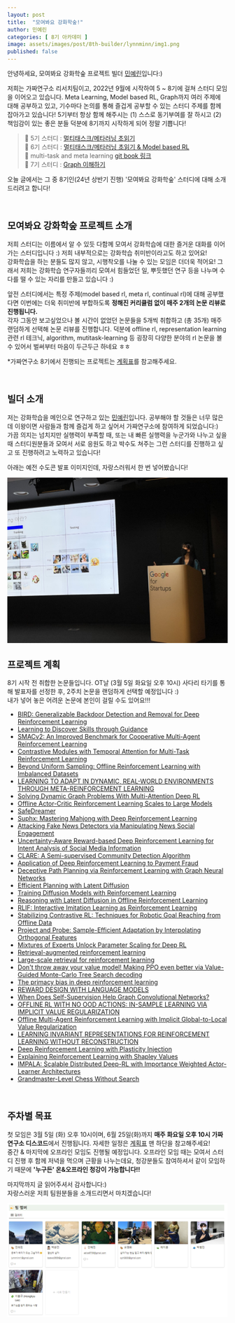 ```yaml
---
layout: post
title:  "모여봐요 강화학숲!"
author: 민예린
categories: [ 8기 아카데미 ]
image: assets/images/post/8th-builder/lynnminn/img1.png
published: false
---
```



안녕하세요, 모여봐요 강화학숲 프로젝트 빌더 [민예린](www.linkedin.com/in/yerinmin)입니다:)

저희는 가짜연구소 리서치팀이고, 2022년 9월에 시작하여 5 ~ 8기에 걸쳐 스터디 모임을 이어오고 있습니다. Meta Learning, Model based RL, Graph까지 여러 주제에 대해 공부하고 있고, 기수마다 논의를 통해 즐겁게 공부할 수 있는 스터디 주제를 함께 잡아가고 있습니다! 
5기부터 항상 함께 해주시는 (1) 스스로 동기부여를 잘 하시고 (2) 책임감이 있는 좋은 분들 덕분에 8기까지 시작하게 되어 정말 기쁩니다!

>👋 5기 스터디 : [멀티태스크/메타러닝 초읽기](https://www.notion.so/d28fb9498cc74b1ca7c7f91eba42ec5f?pvs=21)  
>👋 6기 스터디 : [멀티태스크/메타러닝 초읽기 & Model based RL](https://www.notion.so/Model-based-RL-a5aac67188164a04aa22fe23478228d1?pvs=21)   
>👋 multi-task and meta learning [git book 링크](https://pseudo-lab.github.io/Deep-Multi-Task-and-Meta-Learning/intro.html)  
>👋 7기 스터디 : [Graph 이해하기](https://www.notion.so/Graph-7303268b64f049c89f792ec443de5dae?pvs=21)

오늘 글에서는 그 중 8기인(24년 상반기 진행) '모여봐요 강화학숲' 스터디에 대해 소개드리려고 합니다!


<br>

## 모여봐요 강화학숲 프로젝트 소개
저희 스터디는 이름에서 알 수 있듯 다함께 모여서 강화학습에 대한 즐거운 대화를 이어가는 스터디입니다 :) 저희 내부적으로는 강화학습 취미반이라고도 하고 있어요!  
강화학습을 하는 분들도 많지 않고, 시행착오를 나눌 수 있는 모임은 더더욱 적어요! 그래서 저희는 강화학습 연구자들끼리 모여서 힘들었던 일, 뿌듯했던 연구 등을 나누며 수다를 떨 수 있는 자리를 만들고 있습니다 :)

앞전 스터디에서는 특정 주제(model based rl, meta rl, continual rl)에 대해 공부했다면 이번에는 더욱 취미반에 부합하도록 **정해진 커리큘럼 없이 매주 2개의 논문 리뷰로 진행됩니다.**  
각자 그동안 보고싶었으나 볼 시간이 없었던 논문들을 5개씩 취합하고 (총 35개) 매주 랜덤하게 선택해 논문 리뷰를 진행합니다. 덕분에 offline rl, representation learning 관련 rl 테크닉, algorithm, mutitask-learning 등 굉장히 다양한 분야의 rl 논문을 볼 수 있어서 벌써부터 마음이 두근두근 하네요 ㅎㅎ

*가짜연구소 8기에서 진행되는 프로젝트는 [계획표](https://pseudo-lab.com/chanrankim/e4d5b23a28ab43eba97dfd71f8d92bb9)를 참고해주세요.

<br>

## 빌더 소개
저는 강화학습을 메인으로 연구하고 있는 [민예린](www.linkedin.com/in/yerinmin)입니다.
공부해야 할 것들은 너무 많은데 이왕이면 사람들과 함께 즐겁게 하고 싶어서 가짜연구소에 참여하게 되었습니다:)  
가끔 의지는 넘치지만 실행력이 부족할 때, 또는 내 빠른 실행력을 누군가와 나누고 싶을 때 스터디원분들과 모여서 서로 응원도 하고 박수도 쳐주는 그런 스터디를 진행하고 싶고 또 진행하려고 노력하고 있습니다!

아래는 예전 수도콘 발표 이미지인데, 자랑스러워서 한 번 넣어봤습니다!

![img](../assets/images/post/8th-builder/lynnminn/img2.png)

## 프로젝트 계획
8기 시작 전 취합한 논문들입니다.
OT날 (3월 5일 화요일 오후 10시) 사다리 타기를 통해 발표자를 선정한 후, 2주치 논문을 랜덤하게 선택할 예정입니다 :)  
내가 넣어 놓은 어려운 논문에 본인이 걸릴 수도 있어요!!!

- [BIRD: Generalizable Backdoor Detection and Removal for Deep Reinforcement Learning](https://openreview.net/pdf?id=l3yxZS3QdT)
- [Learning to Discover Skills through Guidance](https://openreview.net/pdf?id=IUGwUr5_9wY)
- [SMACv2: An Improved Benchmark for Cooperative Multi-Agent Reinforcement Learning](https://arxiv.org/pdf/2212.07489.pdf)
- [Contrastive Modules with Temporal Attention for Multi-Task Reinforcement Learning](https://arxiv.org/pdf/2311.01075.pdf)
- [Beyond Uniform Sampling: Offline Reinforcement Learning with Imbalanced Datasets](https://openreview.net/pdf?id=TW99HrZCJU)
- [LEARNING TO ADAPT IN DYNAMIC, REAL-WORLD ENVIRONMENTS THROUGH META-REINFORCEMENT LEARNING](https://openreview.net/pdf?id=HyztsoC5Y7)
- [Solving Dynamic Graph Problems With Multi-Attention Deep RL](https://arxiv.org/pdf/2201.04895.pdf)
- [Offline Actor-Critic Reinforcement Learning Scales to Large Models](https://arxiv.org/pdf/2402.05546.pdf)
- [SafeDreamer](https://arxiv.org/pdf/2307.07176.pdf)
- [Suphx: Mastering Mahjong with Deep Reinforcement Learning](https://arxiv.org/pdf/2003.13590.pdf)
- [Attacking Fake News Detectors via Manipulating News Social Engagement](https://arxiv.org/pdf/2302.07363.pdf)
- [Uncertainty-Aware Reward-based Deep Reinforcement Learning for Intent Analysis of Social Media Information](https://arxiv.org/pdf/2302.10195.pdf)
- [CLARE: A Semi-supervised Community Detection Algorithm](https://arxiv.org/abs/2210.08274)
- [Application of Deep Reinforcement Learning to Payment Fraud](https://arxiv.org/pdf/2112.04236.pdf)
- [Deceptive Path Planning via Reinforcement Learning with Graph Neural Networks](https://arxiv.org/pdf/2402.06552.pdf)
- [Efficient Planning with Latent Diffusion](https://arxiv.org/pdf/2310.00311.pdf)
- [Training Diffusion Models with Reinforcement Learning](https://arxiv.org/pdf/2305.13301.pdf)
- [Reasoning with Latent Diffusion in Offline Reinforcement Learning](https://openreview.net/pdf?id=tGQirjzddO)
- [RLIF: Interactive Imitation Learning as Reinforcement Learning](https://openreview.net/pdf?id=oLLZhbBSOU)
- [Stabilizing Contrastive RL: Techniques for Robotic Goal Reaching from Offline Data](https://openreview.net/pdf?id=4Xsa03f9jR)
- [Project and Probe: Sample-Efficient Adaptation by Interpolating Orthogonal Features](https://openreview.net/pdf?id=rcFkYXmhAR)
- [Mixtures of Experts Unlock Parameter Scaling for Deep RL](https://arxiv.org/pdf/2402.08609.pdf)
- [Retrieval-augmented reinforcement learning](https://arxiv.org/pdf/2202.08417.pdf)
- [Large-scale retrieval for reinforcement learning](https://proceedings.neurips.cc/paper_files/paper/2022/file/7eca17ef54789b0663cab421f2e9dbf5-Supplemental-Conference.pdf)
- [Don't throw away your value model! Making PPO even better via Value-Guided Monte-Carlo Tree Search decoding](https://arxiv.org/pdf/2309.15028.pdf)
- [The primacy bias in deep reinforcement learning](https://arxiv.org/pdf/2205.07802.pdf)
- [REWARD DESIGN WITH LANGUAGE MODELS](https://arxiv.org/pdf/2303.00001.pdf)
- [When Does Self-Supervision Help Graph Convolutional Networks?](https://arxiv.org/pdf/2006.09136.pdf)
- [OFFLINE RL WITH NO OOD ACTIONS: IN-SAMPLE LEARNING VIA IMPLICIT VALUE REGULARIZATION](https://arxiv.org/pdf/2303.15810.pdf)
- [Offline Multi-Agent Reinforcement Learning with Implicit Global-to-Local Value Regularization](https://arxiv.org/pdf/2307.11620.pdf)
- [LEARNING INVARIANT REPRESENTATIONS FOR REINFORCEMENT LEARNING WITHOUT RECONSTRUCTION](https://openreview.net/pdf?id=-2FCwDKRREu)
- [Deep Reinforcement Learning with Plasticity Injection](https://openreview.net/attachment?id=jucDLW6G9l&name=pdf)
- [Explaining Reinforcement Learning with Shapley Values](https://proceedings.mlr.press/v202/beechey23a/beechey23a.pdf)
- [IMPALA: Scalable Distributed Deep-RL with Importance Weighted Actor-Learner Architectures](https://arxiv.org/pdf/1802.01561.pdf)
- [Grandmaster-Level Chess Without Search](https://arxiv.org/pdf/2402.04494.pdf)

<br>

## 주차별 목표
첫 모임은 3월 5일 (화) 오후 10시이며, 6월 25일(화)까지 **매주 화요일 오후 10시 가짜연구소 디스코드**에서 진행됩니다.
자세한 일정은 [계획표](https://pseudo-lab.com/chanrankim/e4d5b23a28ab43eba97dfd71f8d92bb9) 맨 하단을 참고해주세요!  
중간 & 마지막에 오프라인 모임도 진행될 예정입니다. 오프라인 모임 때는 모여서 스터디 진행 후 함께 저녁을 먹으며 근황을 나누는데요, 청강분들도 참여하셔서 같이 모임하기 때문에 **'누구든' 온&오프라인 청강이 가능합니다!!**


마지막까지 글 읽어주셔서 감사합니다:)  
자랑스러운 저희 팀원분들을 소개드리면서 마치겠습니다!

![img](../assets/images/post/8th-builder/lynnminn/img3.png)